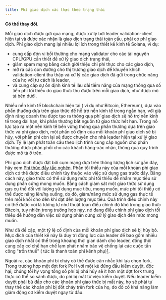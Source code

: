 ```yaml
---
title: Phí giao dịch xác thực theo trạng thái
---
```


**Có thể thay đổi.**

Mỗi giao dịch được gửi qua mạng, được xử lý bởi leader validation-client hiện tại và được xác nhận là giao dịch trạng thái toàn cầu, phải có phí giao dịch. Phí giao dịch mang lại nhiều lợi ích trong thiết kế kinh tế Solana, ví dụ:

- cung cấp đơn vị bồi thường cho mạng validator cho các tài nguyên CPU/GPU cần thiết để xử lý giao dịch trạng thái,
- giảm spam mạng bằng cách giới thiệu chi phí thực cho các giao dịch,
- mở ra các con đường cho thị trường giao dịch để khuyến khích validation-client thu thập và xử lý các giao dịch đã gửi trong chức năng của họ với tư cách là leader,
- và cung cấp sự ổn định kinh tế lâu dài tiềm năng của mạng thông qua số tiền phí tối thiểu do giao thức thu được trên mỗi giao dịch, như được mô tả bên dưới.

Nhiều nền kinh tế blockchain hiện tại ( ví dụ như Bitcoin, Ethereum), dựa vào phần thưởng dựa trên giao thức để hỗ trợ nền kinh tế trong ngắn hạn, với giả định rằng doanh thu được tạo ra thông qua phí giao dịch sẽ hỗ trợ nền kinh tế trong dài hạn, khi phần thưởng bắt nguồn từ giao thức hết hạn. Trong nỗ lực tạo ra một nền kinh tế bền vững thông qua phần thưởng dựa trên giao thức và phí giao dịch, một phần cố định của mỗi khoản phí giao dịch sẽ bị hủy, với phần phí còn lại sẽ được chuyển cho nhà leader hiện tại xử lý giao dịch. Tỷ lệ lạm phát toàn cầu theo lịch trình cung cấp nguồn cho phần thưởng được phân phối cho các khách hàng-xác nhận, thông qua quy trình được mô tả ở trên.

Phí giao dịch được đặt bởi cụm mạng dựa trên thông lượng lịch sử gần đây, hãy xem [Phí thúc đẩy tắc nghẽn](../../transaction-fees.md#congestion-driven-fees). Phần tối thiểu này của mỗi khoản phí giao dịch có thể được điều chỉnh tùy thuộc vào việc sử dụng gas trước đây. Bằng cách này, giao thức có thể sử dụng mức phí tối thiểu để nhắm mục tiêu sử dụng phần cứng mong muốn. Bằng cách giám sát một giao thức sử dụng gas cụ thể đối với lượng sử dụng mục tiêu, mong muốn, mức phí tối thiểu có thể được nâng lên/hạ xuống, do đó, giảm/nâng mức sử dụng gas thực tế trên mỗi khối cho đến khi đạt đến lượng mục tiêu. Quá trình điều chỉnh này có thể được coi là tương tự như thuật toán điều chỉnh độ khó trong giao thức Bitcoin, tuy nhiên trong trường hợp này, nó đang điều chỉnh phí giao dịch tối thiểu để hướng dẫn việc sử dụng phần cứng xử lý giao dịch đến mức mong muốn.

Như đã đề cập, một tỷ lệ cố định của mỗi khoản phí giao dịch sẽ bị hủy bỏ. Mục đích của thiết kế này là duy trì động lực của leader để bao gồm nhiều giao dịch nhất có thể trong khoảng thời gian dành cho leader, đồng thời cung cấp cơ chế hạn chế lạm phát nhằm bảo vệ chống lại các cuộc tấn công "trốn thuế" \( tức là thanh toán phí kênh phụ\)[1](../ed_references.md).

Ngoài ra, các khoản phí bị cháy có thể được cân nhắc khi lựa chọn fork. Trong trường hợp một đợt fork PoH với một kẻ đứng đầu kiểm duyệt, độc hại, chúng tôi hy vọng tổng số phí bị phá hủy sẽ ít hơn một đợt fork trung thực có thể so sánh được, do phí bị mất từ ​​việc kiểm duyệt. Nếu leader kiểm duyệt phải bù đắp cho các khoản phí giao thức bị mất này, họ sẽ phải tự thay thế các khoản phí bị đốt cháy trên fork của họ, do đó có khả năng làm giảm động cơ kiểm duyệt ngay từ đầu.
